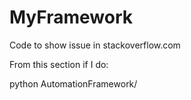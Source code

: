 # MyFramework
Code to show issue in stackoverflow.com

From this section if I do:

python AutomationFramework/
